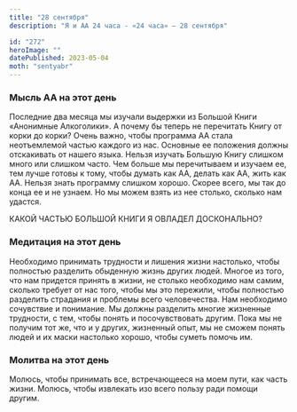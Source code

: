 ```yaml
---
title: "28 сентября"
description: "Я и АА 24 часа - «24 часа» — 28 сентября"

id: "272"
heroImage: ""
datePublished: 2023-05-04
moth: "sentyabr"
---
```


### Мысль АА на этот день

Последние два месяца мы изучали выдержки из Большой Книги «Анонимные
Алкоголики». А почему бы теперь не перечитать Книгу от корки до корки? Очень
важно, чтобы программа АА стала неотъемлемой частью каждого из нас. Основные
ее положения должны отскакивать от нашего языка. Нельзя изучать Большую Книгу
слишком много или слишком часто. Чем больше мы перечитываем и изучаем ее, тем
лучше готовы к тому, чтобы думать как АА, делать как АА, жить как АА. Нельзя
знать программу слишком хорошо. Скорее всего, мы так до конца ее и не узнаем.
Но мы можем взять из нее столько, сколько нам удастся.

КАКОЙ ЧАСТЬЮ БОЛЬШОЙ КНИГИ Я ОВЛАДЕЛ ДОСКОНАЛЬНО?

### Медитация на этот день

Необходимо принимать трудности и лишения жизни настолько, чтобы полностью
разделить обыденную жизнь других людей. Многое из того, что нам придется
принять в жизни, не столько необходимо нам самим, сколько требует от нас того,
чтобы мы это пережили, чтобы полностью разделить страдания и проблемы всего
человечества. Нам необходимо сочувствие и понимание. Мы должны разделить
многие жизненные трудности, с тем, чтобы понять и посочувствовать другим. Пока
мы не получим тот же, что и у других, жизненный опыт, мы не сможем понять
людей и их маски настолько хорошо, чтобы суметь помочь им.

### Молитва на этот день

Молюсь, чтобы принимать все, встречающееся на моем пути, как часть жизни.
Молюсь, чтобы извлекать изо всего пользу ради помощи другим.
